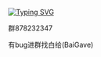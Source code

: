 [![Typing SVG](https://readme-typing-svg.herokuapp.com?font=Fira+Code&weight=800&pause=1000&color=FFFFFF&center=true&random=false&width=435&lines=%E7%99%BD%E7%BB%99%E7%9A%84%E6%8F%92%E4%BB%B6)](https://git.io/typing-svg)

群878232347

有bug进群找白给(BaiGave)
